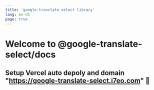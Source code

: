 ```yaml
---
title: 'google-translate-select library'
lang: en-US
page: true
---
```


<!-- Placeholder -->

# Welcome to @google-translate-select/docs

## Setup Vercel auto depoly and domain "https://google-translate-select.i7eo.com" 🎉